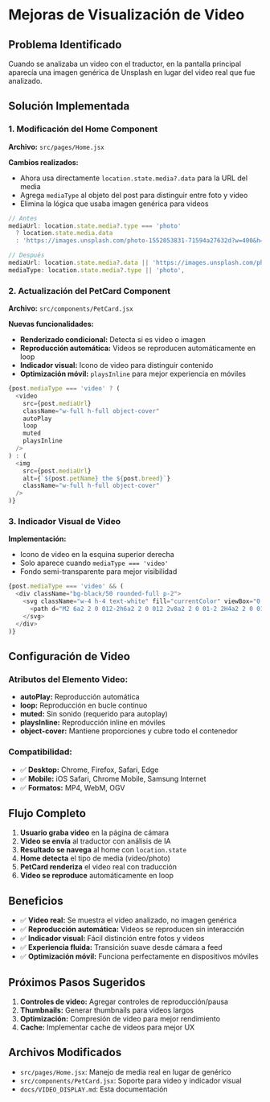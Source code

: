 # Mejoras de Visualización de Video

## Problema Identificado

Cuando se analizaba un video con el traductor, en la pantalla principal aparecía una imagen genérica de Unsplash en lugar del video real que fue analizado.

## Solución Implementada

### 1. Modificación del Home Component

**Archivo:** `src/pages/Home.jsx`

**Cambios realizados:**
- Ahora usa directamente `location.state.media?.data` para la URL del media
- Agrega `mediaType` al objeto del post para distinguir entre foto y video
- Elimina la lógica que usaba imagen genérica para videos

```javascript
// Antes
mediaUrl: location.state.media?.type === 'photo' 
  ? location.state.media.data 
  : 'https://images.unsplash.com/photo-1552053831-71594a27632d?w=400&h=600&fit=crop',

// Después
mediaUrl: location.state.media?.data || 'https://images.unsplash.com/photo-1552053831-71594a27632d?w=400&h=600&fit=crop',
mediaType: location.state.media?.type || 'photo',
```

### 2. Actualización del PetCard Component

**Archivo:** `src/components/PetCard.jsx`

**Nuevas funcionalidades:**
- **Renderizado condicional:** Detecta si es video o imagen
- **Reproducción automática:** Videos se reproducen automáticamente en loop
- **Indicador visual:** Icono de video para distinguir contenido
- **Optimización móvil:** `playsInline` para mejor experiencia en móviles

```javascript
{post.mediaType === 'video' ? (
  <video
    src={post.mediaUrl}
    className="w-full h-full object-cover"
    autoPlay
    loop
    muted
    playsInline
  />
) : (
  <img
    src={post.mediaUrl}
    alt={`${post.petName} the ${post.breed}`}
    className="w-full h-full object-cover"
  />
)}
```

### 3. Indicador Visual de Video

**Implementación:**
- Icono de video en la esquina superior derecha
- Solo aparece cuando `mediaType === 'video'`
- Fondo semi-transparente para mejor visibilidad

```javascript
{post.mediaType === 'video' && (
  <div className="bg-black/50 rounded-full p-2">
    <svg className="w-4 h-4 text-white" fill="currentColor" viewBox="0 0 20 20">
      <path d="M2 6a2 2 0 012-2h6a2 2 0 012 2v8a2 2 0 01-2 2H4a2 2 0 01-2-2V6zM14.553 7.106A1 1 0 0014 8v4a1 1 0 00.553.894l2 1A1 1 0 0018 13V7a1 1 0 00-1.447-.894l-2 1z" />
    </svg>
  </div>
)}
```

## Configuración de Video

### Atributos del Elemento Video:
- **autoPlay:** Reproducción automática
- **loop:** Reproducción en bucle continuo
- **muted:** Sin sonido (requerido para autoplay)
- **playsInline:** Reproducción inline en móviles
- **object-cover:** Mantiene proporciones y cubre todo el contenedor

### Compatibilidad:
- ✅ **Desktop:** Chrome, Firefox, Safari, Edge
- ✅ **Mobile:** iOS Safari, Chrome Mobile, Samsung Internet
- ✅ **Formatos:** MP4, WebM, OGV

## Flujo Completo

1. **Usuario graba video** en la página de cámara
2. **Video se envía** al traductor con análisis de IA
3. **Resultado se navega** al home con `location.state`
4. **Home detecta** el tipo de media (video/photo)
5. **PetCard renderiza** el video real con traducción
6. **Video se reproduce** automáticamente en loop

## Beneficios

- ✅ **Video real:** Se muestra el video analizado, no imagen genérica
- ✅ **Reproducción automática:** Videos se reproducen sin interacción
- ✅ **Indicador visual:** Fácil distinción entre fotos y videos
- ✅ **Experiencia fluida:** Transición suave desde cámara a feed
- ✅ **Optimización móvil:** Funciona perfectamente en dispositivos móviles

## Próximos Pasos Sugeridos

1. **Controles de video:** Agregar controles de reproducción/pausa
2. **Thumbnails:** Generar thumbnails para videos largos
3. **Optimización:** Compresión de video para mejor rendimiento
4. **Cache:** Implementar cache de videos para mejor UX

## Archivos Modificados

- `src/pages/Home.jsx`: Manejo de media real en lugar de genérico
- `src/components/PetCard.jsx`: Soporte para video y indicador visual
- `docs/VIDEO_DISPLAY.md`: Esta documentación
